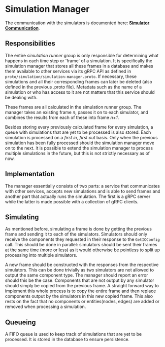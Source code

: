 # Simulation Manager

The communication with the simulators is documented here: [**Simulator Communication**](./simulator-communication.md).

## Responsibilities

The entire _simulation runner_ group is only responsible for determining what happens in each time step or 'frame' of a simulation.
It is specifically the simulation manager that stores all these frames in a database and makes them available to other services via its gRPC API as defined in `proto/simulation/simulation-manager.proto`.
If necessary, these simulations and all their corresponding frames can later be deleted (also defined in the previous .proto file).
Metadata such as the name of a simulation or who has access to it are not matters that this service should be dealing with.

These frames are all calculated in the simulation runner group.
The manager takes an existing frame _n_, passes it on to each simulator, and combines the results from each of these into frame _n+1_.

Besides storing every previously calculated frame for every simulation, a queue with simulations that are yet to be processed is also stored.
Each simulation is processed on a _first in, first out_ basis.
Only when the previous simulation has been fully processed should the simulation manager move on to the next.
It is possible to extend the simulation manager to process multiple simulations in the future, but this is not strictly necessary as of now.

## Implementation

The manager essentially consists of two parts: a service that communicates with other services, accepts new simulations and is able to send frames and another part that actually runs the simulation.
The first is a gRPC server while the latter is made possible with a collection of gRPC clients.

## Simulating

As mentioned before, simulating a frame is done by getting the previous frame and sending it to each of the simulators.
Simulators should only receive the components they requested in their response to the `GetIOConfig` call.
This should be done in parallel: simulators should be sent their frames at the same time (more or less) as it would otherwise be pointless to split up processing into multiple simulators.

A new frame should be constructed with the responses from the respective simulators.
This can be done trivially as two simulators are not allowed to output the same component type.
The manager should report an error should this be the case.
Components that are not output by any simulator should simply be copied from the previous frame.
A straight forward way to implement this whole process is to copy the entire frame and then replace components output by the simulators in this new copied frame.
This also rests on the fact that no components or entities(nodes, edges) are added or removed when processing a simulation.

## Queueing

A FIFO queue is used to keep track of simulations that are yet to be processed.
It is stored in the database to ensure persistence.
